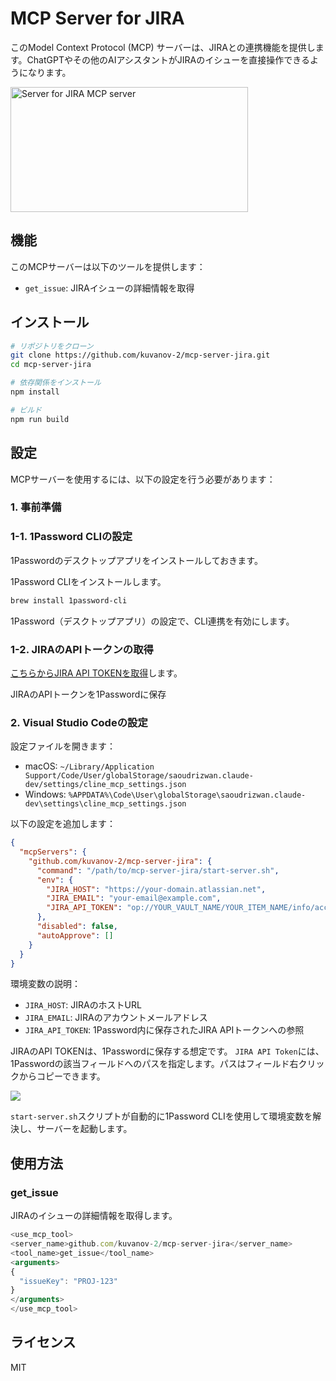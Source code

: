 # MCP Server for JIRA

このModel Context Protocol (MCP) サーバーは、JIRAとの連携機能を提供します。ChatGPTやその他のAIアシスタントがJIRAのイシューを直接操作できるようになります。

<a href="https://glama.ai/mcp/servers/@kuvanov-2/mcp-server-jira">
  <img width="380" height="200" src="https://glama.ai/mcp/servers/@kuvanov-2/mcp-server-jira/badge" alt="Server for JIRA MCP server" />
</a>

## 機能

このMCPサーバーは以下のツールを提供します：

- `get_issue`: JIRAイシューの詳細情報を取得

## インストール

```bash
# リポジトリをクローン
git clone https://github.com/kuvanov-2/mcp-server-jira.git
cd mcp-server-jira

# 依存関係をインストール
npm install

# ビルド
npm run build
```

## 設定

MCPサーバーを使用するには、以下の設定を行う必要があります：

### 1. 事前準備

### 1-1. 1Password CLIの設定

1Passwordのデスクトップアプリをインストールしておきます。

1Password CLIをインストールします。

```bash
brew install 1password-cli
```

1Password（デスクトップアプリ）の設定で、CLI連携を有効にします。

### 1-2. JIRAのAPIトークンの取得

[こちらからJIRA API TOKENを取得](https://id.atlassian.com/manage-profile/security/api-tokens)します。

JIRAのAPIトークンを1Passwordに保存

### 2. Visual Studio Codeの設定

設定ファイルを開きます：
- macOS: `~/Library/Application Support/Code/User/globalStorage/saoudrizwan.claude-dev/settings/cline_mcp_settings.json`
- Windows: `%APPDATA%\Code\User\globalStorage\saoudrizwan.claude-dev\settings\cline_mcp_settings.json`

以下の設定を追加します：

```json
{
  "mcpServers": {
	"github.com/kuvanov-2/mcp-server-jira": {
	  "command": "/path/to/mcp-server-jira/start-server.sh",
	  "env": {
		"JIRA_HOST": "https://your-domain.atlassian.net",
		"JIRA_EMAIL": "your-email@example.com",
		"JIRA_API_TOKEN": "op://YOUR_VAULT_NAME/YOUR_ITEM_NAME/info/access token" 
	  },
	  "disabled": false,
	  "autoApprove": []
	}
  }
}
```

環境変数の説明：
- `JIRA_HOST`: JIRAのホストURL
- `JIRA_EMAIL`: JIRAのアカウントメールアドレス
- `JIRA_API_TOKEN`: 1Password内に保存されたJIRA APIトークンへの参照

JIRAのAPI TOKENは、1Passwordに保存する想定です。
`JIRA API Token`には、1Passwordの該当フィールドへのパスを指定します。パスはフィールド右クリックからコピーできます。

![](media/token.jpg)

`start-server.sh`スクリプトが自動的に1Password CLIを使用して環境変数を解決し、サーバーを起動します。

## 使用方法

### get_issue

JIRAのイシューの詳細情報を取得します。

```typescript
<use_mcp_tool>
<server_name>github.com/kuvanov-2/mcp-server-jira</server_name>
<tool_name>get_issue</tool_name>
<arguments>
{
  "issueKey": "PROJ-123"
}
</arguments>
</use_mcp_tool>
```

## ライセンス

MIT